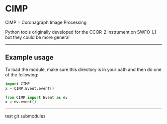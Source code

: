 # CIMP

CIMP = Coronagraph Image Processing

Python tools originally developed for the CCOR-2 instrument on SWFO-L1 but they could be more general

---
## Example usage

To load the module, make sure this directory is in your path and then do one of the following:

```python
import CIMP
x = CIMP.Event.event()
```

```python
from CIMP import Event as ev
x = ev.event()
```

---
test git submodules